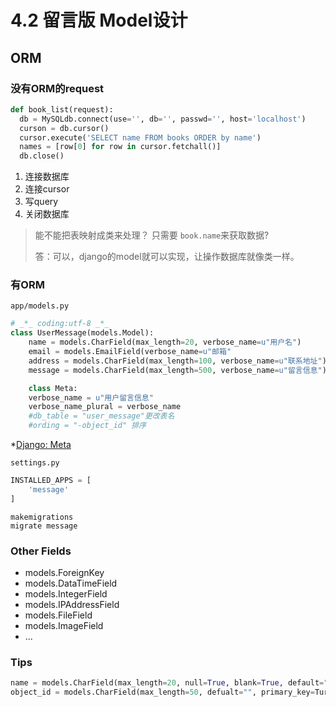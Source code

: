 # 4.2 留言版 Model设计

## ORM
### 没有ORM的request
```python
def book_list(request):
  db = MySQLdb.connect(use='', db='', passwd='', host='localhost')
  curson = db.cursor()
  cursor.execute('SELECT name FROM books ORDER by name')
  names = [row[0] for row in cursor.fetchall()]
  db.close()
```
1. 连接数据库
2. 连接cursor
3. 写query
4. 关闭数据库

> 能不能把表映射成类来处理？
> 只需要 `book.name`来获取数据?
> 
> 答：可以，django的model就可以实现，让操作数据库就像类一样。

### 有ORM
`app/models.py`

```python
# _*_ coding:utf-8 _*_
class UserMessage(models.Model):
	name = models.CharField(max_length=20, verbose_name=u"用户名")
	email = models.EmailField(verbose_name=u"邮箱"
	address = models.CharField(max_length=100, verbose_name=u"联系地址")
	message = models.CharField(max_length=500, verbose_name=u"留言信息")

	class Meta:
	verbose_name = u"用户留言信息"
	verbose_name_plural = verbose_name
	#db_table = "user_message"更改表名
	#ording = "-object_id" 排序
```
*[Django: Meta](https://docs.djangoproject.com/en/dev/topics/db/models/#meta-options)

`settings.py`

```python
INSTALLED_APPS = [
	'message'
]
```
```
makemigrations
migrate message
```
### Other Fields
* models.ForeignKey
* models.DataTimeField
* models.IntegerField
* models.IPAddressField
* models.FileField
* models.ImageField
* ...

### Tips
```python
name = models.CharField(max_length=20, null=True, blank=True, default="Ryan")
object_id = models.CharField(max_length=50, defualt="", primary_key=Ture, verbose_name=u"主键")
```

